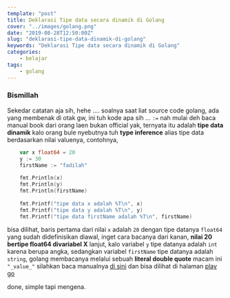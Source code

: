 ```yaml
---
template: "post"
title: Deklarasi Tipe data secara dinamik di Golang
cover: "../images/golang.png"
date: "2019-08-28T12:50:00Z"
slug: "deklarasi-tipe-data-dinamik-di-golang"
keywords: "Deklarasi Tipe data secara dinamik di Golang"
categories: 
    - belajar 
tags:
    - golang
---
```


### Bismillah

Sekedar catatan aja sih, hehe .... soalnya saat liat source code golang, ada yang membenak di otak gw, ini tuh kode apa sih ... ``:=`` nah mulai deh baca manual book dari orang laen bukan official yak, ternyata itu adalah **tipe data dinamik** kalo orang bule nyebutnya tuh **type inference** alias tipe data berdasarkan nilai valuenya, contohnya,

```go
	var x float64 = 20
	y := 30
	firstName := "fadilah"
	
	fmt.Println(x)
	fmt.Println(y)
	fmt.Println(firstName)
	
	fmt.Printf("tipe data x adalah %T\n", x)
	fmt.Printf("tipe data y adalah %T\n", y)
	fmt.Printf("tipe data firstName adalah %T\n", firstName)
```
bisa dilihat, baris pertama dari nilai `x` adalah `20` dengan tipe datanya `float64` yang sudah didefinisikan diawal, inget cara bacanya dari kanan, **nilai 20 bertipe float64 divariabel X** lanjut, kalo variabel `y` tipe datanya adalah `int` karena berupa angka, sedangkan variabel `firstName` tipe datanya adalah `string`, golang membacanya melalui sebuah **literal double quote** macam ini `"_value_"` silahkan baca manualnya [di sini](https://golang.org/pkg/fmt/) dan bisa dilihat di halaman [play go](https://play.golang.org/p/0TRE3j0UcFO)

done, simple tapi mengena.